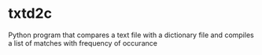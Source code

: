 # txtd2c
Python program that compares a text file with a dictionary file and compiles a list of matches with frequency of occurance
